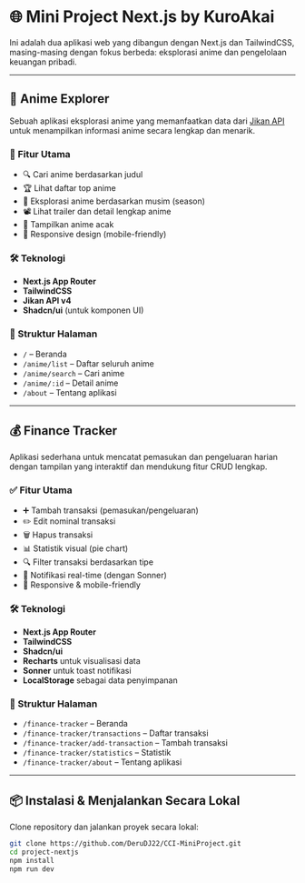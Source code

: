 # 🌐 Mini Project Next.js by KuroAkai

Ini adalah dua aplikasi web yang dibangun dengan Next.js dan TailwindCSS, masing-masing dengan fokus berbeda: eksplorasi anime dan pengelolaan keuangan pribadi.

---

## 🎌 Anime Explorer

Sebuah aplikasi eksplorasi anime yang memanfaatkan data dari [Jikan API](https://jikan.moe/) untuk menampilkan informasi anime secara lengkap dan menarik.

### 🚀 Fitur Utama

- 🔍 Cari anime berdasarkan judul
- 🏆 Lihat daftar top anime
- 🌸 Eksplorasi anime berdasarkan musim (season)
- 📽️ Lihat trailer dan detail lengkap anime
- 🎲 Tampilkan anime acak
- 📱 Responsive design (mobile-friendly)

### 🛠️ Teknologi

- **Next.js App Router**
- **TailwindCSS**
- **Jikan API v4**
- **Shadcn/ui** (untuk komponen UI)

### 📂 Struktur Halaman

- `/` – Beranda
- `/anime/list` – Daftar seluruh anime
- `/anime/search` – Cari anime
- `/anime/:id` – Detail anime
- `/about` – Tentang aplikasi

---

## 💰 Finance Tracker

Aplikasi sederhana untuk mencatat pemasukan dan pengeluaran harian dengan tampilan yang interaktif dan mendukung fitur CRUD lengkap.

### ✅ Fitur Utama

- ➕ Tambah transaksi (pemasukan/pengeluaran)
- ✏️ Edit nominal transaksi
- 🗑️ Hapus transaksi
- 📊 Statistik visual (pie chart)
- 🔍 Filter transaksi berdasarkan tipe
- 🔔 Notifikasi real-time (dengan Sonner)
- 📱 Responsive & mobile-friendly

### 🛠️ Teknologi

- **Next.js App Router**
- **TailwindCSS**
- **Shadcn/ui**
- **Recharts** untuk visualisasi data
- **Sonner** untuk toast notifikasi
- **LocalStorage** sebagai data penyimpanan

### 📂 Struktur Halaman

- `/finance-tracker` – Beranda
- `/finance-tracker/transactions` – Daftar transaksi
- `/finance-tracker/add-transaction` – Tambah transaksi
- `/finance-tracker/statistics` – Statistik
- `/finance-tracker/about` – Tentang aplikasi

---

## 📦 Instalasi & Menjalankan Secara Lokal

Clone repository dan jalankan proyek secara lokal:

```bash
git clone https://github.com/DeruDJ22/CCI-MiniProject.git
cd project-nextjs
npm install
npm run dev
